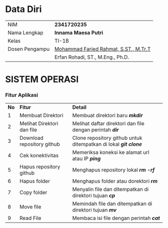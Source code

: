 # Data Diri

|  |  |
|--|--|
| NIM | **2341720235** |
| Nama Lengkap | **Innama Maesa Putri** |
| Kelas | TI-1B |
| Dosen Pengampu | [Mohammad Faried Rahmat, S.ST., M.Tr.T](https://github.com/mrhmt80) |
|                | Erfan Rohadi, ST., M.Eng., Ph.D.

# SISTEM OPERASI
### Fitur Aplikasi
|  |  |  |
|--|--|--|
|**No**| **Fitur** | **Detail** |
| 1 | Membuat Direktori | Membuat direktori baru  ***mkdir*** |
| 2 | Melihat Direktori dan file | Melihat daftar direktori dan file dengan perintah  ***dir*** |
| 3 | Download repository github | Clone repository github untuk ditempatkan di lokal  ***git clone*** |
| 4 | Cek konektivitas | Memeriksa koneksi ke alamat url atau IP ***ping*** |
| 5 | Hapus repository github | Menghapus repository lokal ***rm -rf*** |
| 6 | Hapus folder | Menghapus folder atau dorektori ***rm*** |
| 7 | Copy folder | Menyalin file dan ditempatkan di direktori tujuan ***cp*** |
| 8 |Move file | Memindah file dan ditempatkan di direktori tujuan ***mv*** |
| 9 | Read File | Membaca isi file dengan perintah ***cat*** |
